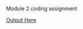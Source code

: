 Module 2 coding assignment

[Output Here](file:///C:/Users/ASUS/Desktop/module2-solution/index.html)

